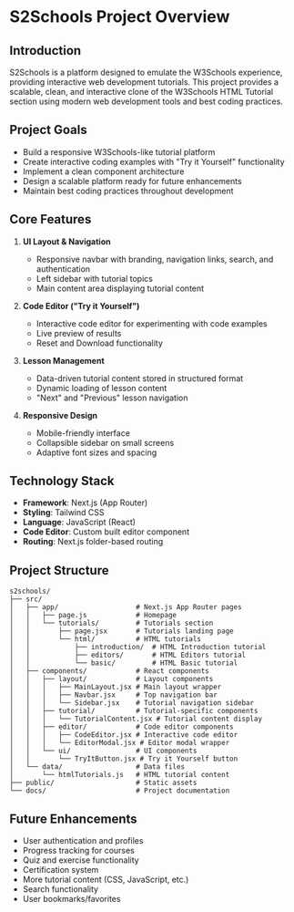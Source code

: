 # S2Schools Project Overview

## Introduction

S2Schools is a platform designed to emulate the W3Schools experience, providing interactive web development tutorials. This project provides a scalable, clean, and interactive clone of the W3Schools HTML Tutorial section using modern web development tools and best coding practices.

## Project Goals

- Build a responsive W3Schools-like tutorial platform
- Create interactive coding examples with "Try it Yourself" functionality
- Implement a clean component architecture
- Design a scalable platform ready for future enhancements
- Maintain best coding practices throughout development

## Core Features

1. **UI Layout & Navigation**
   - Responsive navbar with branding, navigation links, search, and authentication
   - Left sidebar with tutorial topics
   - Main content area displaying tutorial content

2. **Code Editor ("Try it Yourself")**
   - Interactive code editor for experimenting with code examples
   - Live preview of results
   - Reset and Download functionality

3. **Lesson Management**
   - Data-driven tutorial content stored in structured format
   - Dynamic loading of lesson content
   - "Next" and "Previous" lesson navigation

4. **Responsive Design**
   - Mobile-friendly interface
   - Collapsible sidebar on small screens
   - Adaptive font sizes and spacing

## Technology Stack

- **Framework**: Next.js (App Router)
- **Styling**: Tailwind CSS
- **Language**: JavaScript (React)
- **Code Editor**: Custom built editor component
- **Routing**: Next.js folder-based routing

## Project Structure

```
s2schools/
├── src/
│   ├── app/                   # Next.js App Router pages
│   │   ├── page.js            # Homepage
│   │   └── tutorials/         # Tutorials section
│   │       ├── page.jsx       # Tutorials landing page
│   │       └── html/          # HTML tutorials
│   │           ├── introduction/  # HTML Introduction tutorial
│   │           ├── editors/       # HTML Editors tutorial
│   │           └── basic/         # HTML Basic tutorial
│   ├── components/            # React components
│   │   ├── layout/            # Layout components
│   │   │   ├── MainLayout.jsx # Main layout wrapper
│   │   │   ├── Navbar.jsx     # Top navigation bar
│   │   │   └── Sidebar.jsx    # Tutorial navigation sidebar
│   │   ├── tutorial/          # Tutorial-specific components
│   │   │   └── TutorialContent.jsx # Tutorial content display
│   │   ├── editor/            # Code editor components
│   │   │   ├── CodeEditor.jsx # Interactive code editor
│   │   │   └── EditorModal.jsx # Editor modal wrapper
│   │   └── ui/                # UI components
│   │       └── TryItButton.jsx # Try it Yourself button
│   └── data/                  # Data files
│       └── htmlTutorials.js   # HTML tutorial content
├── public/                    # Static assets
└── docs/                      # Project documentation
```

## Future Enhancements

- User authentication and profiles
- Progress tracking for courses
- Quiz and exercise functionality
- Certification system
- More tutorial content (CSS, JavaScript, etc.)
- Search functionality
- User bookmarks/favorites 